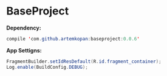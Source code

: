 # BaseProject

<b>Dependency:</b>
```java
compile 'com.github.artemkopan:baseproject:0.0.6'
```

<b>App Settigns:</b>

```java 
FragmentBuilder.setIdResDefault(R.id.fragment_container); 
Log.enable(BuildConfig.DEBUG); 
```
